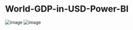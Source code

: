 # World-GDP-in-USD-Power-BI

![image](https://user-images.githubusercontent.com/75041273/126194286-419e7b29-9671-432f-9c76-3631c9947921.png)
![image](https://user-images.githubusercontent.com/75041273/126195338-4513187f-6076-49fa-8774-fd771828fc6f.png)


